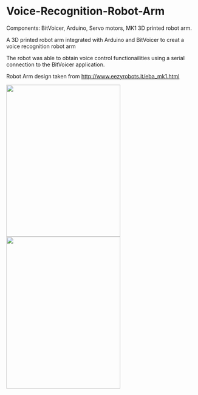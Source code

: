# Voice-Recognition-Robot-Arm

Components: BitVoicer, Arduino, Servo motors, MK1 3D printed robot arm. 


A 3D printed robot arm integrated with Arduino and BitVoicer to creat a voice recognition robot arm

The robot was able to obtain voice control functionailities using a serial connection to the BitVoicer application.

Robot Arm design taken from http://www.eezyrobots.it/eba_mk1.html


<img src="https://github.com/Drom0s137/voice_controlled_robot_arm/blob/master/robot_arm.jpg" width="300" height="400"/>

<img src="https://github.com/Drom0s137/voice_controlled_robot_arm/blob/master/vc_gif.gif" width="300" height="400"/>